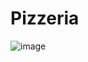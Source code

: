 # Pizzeria

![image]([https://user-images.githubusercontent.com/104521859/173931746-bcb02588-3e33-4f0e-81f8-bf9dfb7b14e6.png](https://sun9-north.userapi.com/sun9-86/s/v1/ig2/iBGHTJNaqqUExYrnDwLKPkOFXCM9IE4CLm82FPC5PM90y7PEi4VfglkiJYdly-yjEdi2fYlwc9ITyPQjGjRnsrxS.jpg?size=549x895&quality=96&type=album))

